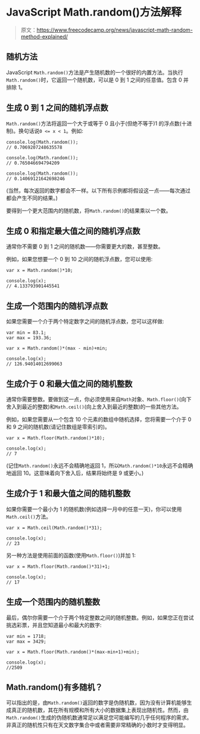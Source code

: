 # JavaScript Math.random()方法解释

> 原文：<https://www.freecodecamp.org/news/javascript-math-random-method-explained/>

## **随机方法**

JavaScript `Math.random()`方法是产生随机数的一个很好的内置方法。当执行`Math.random()`时，它返回一个随机数，可以是 0 到 1 之间的任意值。包含 0 并排除 1。

## 生成 0 到 1 之间的随机浮点数

`Math.random()`方法将返回一个大于或等于 0 且小于(但绝不等于)1 的浮点数(十进制)。换句话说`0 <= x < 1`。例如:

```
console.log(Math.random());
// 0.7069207248635578

console.log(Math.random());
// 0.765046694794209

console.log(Math.random());
// 0.14069121642698246
```

(当然，每次返回的数字都会不一样。以下所有示例都将假设这一点——每次通过都会产生不同的结果。)

要得到一个更大范围内的随机数，将`Math.random()`的结果乘以一个数。

## 生成 0 和指定最大值之间的随机浮点数

通常你不需要 0 到 1 之间的随机数——你需要更大的数，甚至整数。

例如，如果您想要一个 0 到 10 之间的随机浮点数，您可以使用:

```
var x = Math.random()*10;

console.log(x);
// 4.133793901445541
```

## 生成一个范围内的随机浮点数

如果您需要一个介于两个特定数字之间的随机浮点数，您可以这样做:

```
var min = 83.1;
var max = 193.36;

var x = Math.random()*(max - min)+min;

console.log(x);
// 126.94014012699063
```

## 生成介于 0 和最大值之间的随机整数

通常你需要整数。要做到这一点，你必须使用来自`Math`对象、`Math.floor()`(向下舍入到最近的整数)和`Math.ceil()`(向上舍入到最近的整数)的一些其他方法。

例如，如果您需要从一个包含 10 个元素的数组中随机选择，您将需要一个介于 0 和 9 之间的随机数(请记住数组是零索引的)。

```
var x = Math.floor(Math.random()*10);

console.log(x);
// 7
```

(记住`Math.random()`永远不会精确地返回 1，所以`Math.random()*10`永远不会精确地返回 10。这意味着向下舍入后，结果将始终是 9 或更小。)

## 生成介于 1 和最大值之间的随机整数

如果你需要一个最小为 1 的随机数(例如选择一月中的任意一天)，你可以使用`Math.ceil()`方法。

```
var x = Math.ceil(Math.random()*31);

console.log(x);
// 23
```

另一种方法是使用前面的函数(使用`Math.floor()`)并加 1:

```
var x = Math.floor(Math.random()*31)+1;

console.log(x);
// 17
```

## 生成一个范围内的随机整数

最后，偶尔你需要一个介于两个特定整数之间的随机整数。例如，如果您正在尝试挑选彩票，并且您知道最小和最大的数字:

```
var min = 1718;
var max = 3429;

var x = Math.floor(Math.random()*(max-min+1)+min);

console.log(x);
//2509
```

## Math.random()有多随机？

可以指出的是，由`Math.random()`返回的数字是伪随机数，因为没有计算机能够生成真正的随机数，其在所有规模和所有大小的数据集上表现出随机性。然而，由`Math.random()`生成的伪随机数通常足以满足您可能编写的几乎任何程序的需求。非真正的随机性只有在天文数字集合中或者需要非常精确的小数时才变得明显。